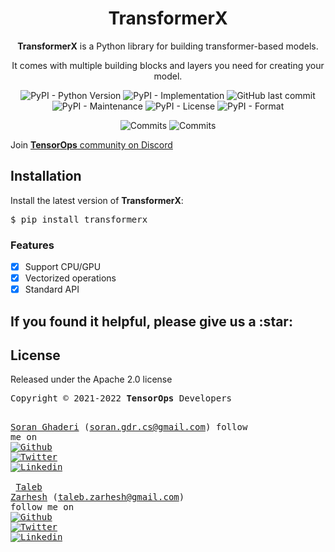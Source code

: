 <div align="center">
<h1><b>TransformerX</b></h1>
<p><b>TransformerX</b> is a Python library for building transformer-based models.</p>
<p>It comes with multiple building blocks and layers you need for creating your model.</p>
</div>

<div align="center">
<img alt="PyPI - Python Version" src="https://img.shields.io/pypi/pyversions/emgraph">
<img alt="PyPI - Implementation" src="https://img.shields.io/pypi/implementation/transformerx">
<img alt="GitHub last commit" src="https://img.shields.io/github/last-commit/tensorops/transformerx">
<img alt="PyPI - Maintenance" src="https://img.shields.io/badge/Maintained%3F-yes-green.svg">
<img alt="PyPI - License" src="https://img.shields.io/pypi/l/transformerx.svg">
<img alt="PyPI - Format" src="https://img.shields.io/pypi/format/transformerx.svg">

[//]: # (<img alt="Status" src="https://img.shields.io/pypi/status/transformerx.svg">)
<img alt="Commits" src="https://badgen.net/github/commits/tensorops/transformerx">
<img alt="Commits" src="https://img.shields.io/badge/TensorFlow 2-FF6F00?style=flat&logo=tensorflow&logoColor=white">
</div>

<div>
  <p>Join <a href="https://discord.gg/WGdPS5NJ"><b>TensorOps</b> community on Discord</a></p>
</div>

<div>
  <h2>Installation</h2>
  <p>Install the latest version of <b>TransformerX</b>:</p>
  <pre>$ pip install transformerx</pre>
</div>


<div>
<h3>Features</h3>

- [x] Support CPU/GPU
- [x] Vectorized operations
- [x] Standard API

</div>
<h2>If you found it helpful, please give us a <span>:star:</span></h2>

<div>
<h2>License</h2>
<p>Released under the Apache 2.0 license</p>
</div>

<div class="footer"><pre>Copyright &copy; 2021-2022 <b>TensorOps</b> Developers

<a href="https://soran-ghaderi.github.io/">Soran Ghaderi</a> (soran.gdr.cs@gmail.com)
follow me on <a href="https://github.com/soran-ghaderi"><img alt="Github" src="https://img.shields.io/badge/GitHub-100000?&logo=github&logoColor=white"></a> <a href="https://twitter.com/soranghadri"><img alt="Twitter" src="https://img.shields.io/badge/Twitter-1DA1F2?&logo=twitter&logoColor=white"></a> <a href="https://www.linkedin.com/in/soran-ghaderi/"><img alt="Linkedin" src="https://img.shields.io/badge/LinkedIn-0077B5?&logo=linkedin&logoColor=white"></a>
<br>
<a href="https://uk.linkedin.com/in/taleb-zarhesh">Taleb Zarhesh</a> (taleb.zarhesh@gmail.com)
follow me on <a href="https://github.com/sigma1326"><img alt="Github" src="https://img.shields.io/badge/GitHub-100000?&logo=github&logoColor=white"></a> <a href="https://twitter.com/taleb__z"><img alt="Twitter" src="https://img.shields.io/badge/Twitter-1DA1F2?&logo=twitter&logoColor=white"></a> <a href="https://www.linkedin.com/in/taleb-zarhesh/"><img alt="Linkedin" src="https://img.shields.io/badge/LinkedIn-0077B5?&logo=linkedin&logoColor=white"></a>
</pre>
</div>
